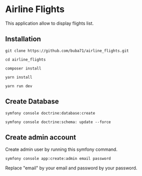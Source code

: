 # Airline Flights

This application allow to display flights list.

## Installation

```
git clone https://github.com/buba71/airline_flights.git

cd airline_flights

composer install

yarn install

yarn run dev
````

## Create Database

````
symfony console doctrine:database:create

symfony console doctrine:schema: update --force

````

## Create admin account

Create admin user by running this symfony command.

````
symfony console app:create:admin email password 

````
Replace "email" by your email and password by your password.
